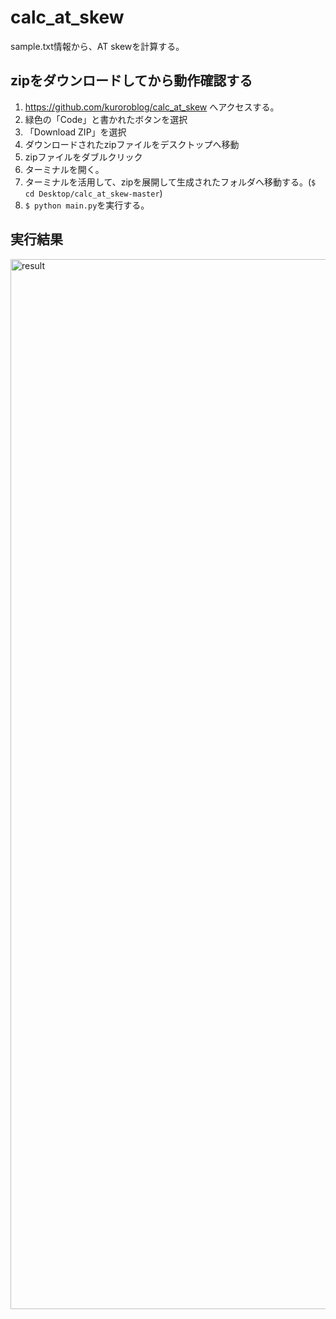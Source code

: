 # calc_at_skew
sample.txt情報から、AT skewを計算する。

## zipをダウンロードしてから動作確認する
1. https://github.com/kuroroblog/calc_at_skew へアクセスする。
2. 緑色の「Code」と書かれたボタンを選択
3. 「Download ZIP」を選択
4. ダウンロードされたzipファイルをデスクトップへ移動
5. zipファイルをダブルクリック
6. ターミナルを開く。
7. ターミナルを活用して、zipを展開して生成されたフォルダへ移動する。(`$ cd Desktop/calc_at_skew-master`)
8. `$ python main.py`を実行する。

## 実行結果
<img width="1680" alt="result" src="https://user-images.githubusercontent.com/23373288/137618986-b5871789-3bb9-4d99-be0e-78efcca36491.png">
